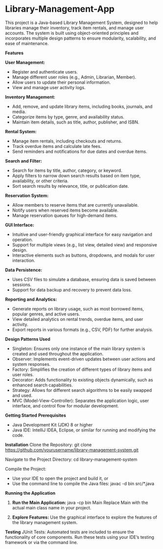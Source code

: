 # Library-Management-App

This project is a Java-based Library Management System, designed to help libraries manage their inventory, track item rentals, and manage user accounts. The system is built using object-oriented principles and incorporates multiple design patterns to ensure modularity, scalability, and ease of maintenance.

**Features**

**User Management:**
-  Register and authenticate users.
-  Manage different user roles (e.g., Admin, Librarian, Member).
-  Allow users to update their personal information.
-  View and manage user activity logs.

**Inventory Management:**
-  Add, remove, and update library items, including books, journals, and media.
-  Categorize items by type, genre, and availability status.
-  Maintain item details, such as title, author, publisher, and ISBN.

**Rental System:**
-  Manage item rentals, including checkouts and returns.
-  Track overdue items and calculate late fees.
-  Send reminders and notifications for due dates and overdue items.

**Search and Filter:**
-  Search for items by title, author, category, or keyword.
-  Apply filters to narrow down search results based on item type, availability, or other criteria.
-  Sort search results by relevance, title, or publication date.

**Reservation System:**
-  Allow members to reserve items that are currently unavailable.
-  Notify users when reserved items become available.
-  Manage reservation queues for high-demand items.

**GUI Interface:**
-  Intuitive and user-friendly graphical interface for easy navigation and operation.
-  Support for multiple views (e.g., list view, detailed view) and responsive design.
-  Interactive elements such as buttons, dropdowns, and modals for user interaction.

**Data Persistence:**
-  Uses CSV files to simulate a database, ensuring data is saved between sessions.
-  Support for data backup and recovery to prevent data loss.

**Reporting and Analytics:**
- Generate reports on library usage, such as most borrowed items, popular genres, and active users.
- View detailed analytics on rental trends, overdue items, and user activity.
- Export reports in various formats (e.g., CSV, PDF) for further analysis.

**Design Patterns Used**

-  Singleton: Ensures only one instance of the main library system is created and used throughout the application.
-  Observer: Implements event-driven updates between user actions and system responses.
-  Factory: Simplifies the creation of different types of library items and user roles.
-  Decorator: Adds functionality to existing objects dynamically, such as enhanced search capabilities.
-  Strategy: Allows for different search algorithms to be easily swapped and used.
-  MVC (Model-View-Controller): Separates the application logic, user interface, and control flow for modular development.

**Getting Started**
**Prerequisites**
-  Java Development Kit (JDK) 8 or higher
-  Java IDE: IntelliJ IDEA, Eclipse, or similar for running and modifying the code.

**Installation**
Clone the Repository:
git clone https://github.com/yourusername/library-management-system.git

Navigate to the Project Directory:
cd library-management-system

Compile the Project:
-  Use your IDE to open the project and build it, or
-  Use the command line to compile the Java files:
javac -d bin src/*.java

**Running the Application**

1. **Run the Main Application:**
java -cp bin Main
Replace Main with the actual main class name in your project.

2. **Explore Features:** Use the graphical interface to explore the features of the library management system.

**Testing**
JUnit Tests: Automated tests are included to ensure the functionality of core components. Run these tests using your IDE’s testing framework or via the command line.
